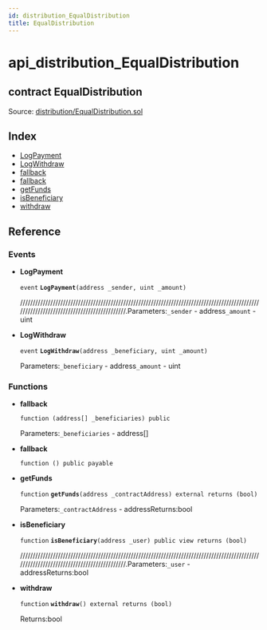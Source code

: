 ```yaml
---
id: distribution_EqualDistribution
title: EqualDistribution
---
```


# api\_distribution\_EqualDistribution

## contract EqualDistribution

Source: [distribution/EqualDistribution.sol](https://github.com/MyBitFoundation/MyBit-Network.tech//blob/v0.0.0/contracts/distribution/EqualDistribution.sol)

## Index

* [LogPayment](https://github.com/MyBitFoundation/MyBit-Network.tech/tree/9bb35f4e2608f44c29e1b398fa64e00a295d0ed2/docgen/docs/distribution_EqualDistribution.html#LogPayment)
* [LogWithdraw](https://github.com/MyBitFoundation/MyBit-Network.tech/tree/9bb35f4e2608f44c29e1b398fa64e00a295d0ed2/docgen/docs/distribution_EqualDistribution.html#LogWithdraw)
* [fallback](https://github.com/MyBitFoundation/MyBit-Network.tech/tree/9bb35f4e2608f44c29e1b398fa64e00a295d0ed2/docgen/docs/distribution_EqualDistribution.html)
* [fallback](https://github.com/MyBitFoundation/MyBit-Network.tech/tree/9bb35f4e2608f44c29e1b398fa64e00a295d0ed2/docgen/docs/distribution_EqualDistribution.html)
* [getFunds](https://github.com/MyBitFoundation/MyBit-Network.tech/tree/9bb35f4e2608f44c29e1b398fa64e00a295d0ed2/docgen/docs/distribution_EqualDistribution.html#getFunds)
* [isBeneficiary](https://github.com/MyBitFoundation/MyBit-Network.tech/tree/9bb35f4e2608f44c29e1b398fa64e00a295d0ed2/docgen/docs/distribution_EqualDistribution.html#isBeneficiary)
* [withdraw](https://github.com/MyBitFoundation/MyBit-Network.tech/tree/9bb35f4e2608f44c29e1b398fa64e00a295d0ed2/docgen/docs/distribution_EqualDistribution.html#withdraw)

## Reference

### Events

* **LogPayment**

  `event` **`LogPayment`**`(address _sender, uint _amount)`

  /////////////////////////////////////////////////////////////////////////////////////////////////////////////////////////////////////////.Parameters:`_sender` - address`_amount` - uint

* **LogWithdraw**

  `event` **`LogWithdraw`**`(address _beneficiary, uint _amount)`

  Parameters:`_beneficiary` - address`_amount` - uint

### Functions

* **fallback**

  `function (address[] _beneficiaries) public`

  Parameters:`_beneficiaries` - address\[\]

* **fallback**

  `function () public payable`

* **getFunds**

  `function` **`getFunds`**`(address _contractAddress) external returns (bool)`

  Parameters:`_contractAddress` - addressReturns:bool

* **isBeneficiary**

  `function` **`isBeneficiary`**`(address _user) public view returns (bool)`

  /////////////////////////////////////////////////////////////////////////////////////////////////////////////////////////////////////////.Parameters:`_user` - addressReturns:bool

* **withdraw**

  `function` **`withdraw`**`() external returns (bool)`

  Returns:bool

